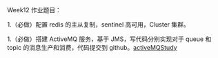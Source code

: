 Week12 作业题目： 

1.（必做）配置 redis 的主从复制，sentinel 高可用，Cluster 集群。  

1.（必做）搭建 ActiveMQ 服务，基于 JMS，写代码分别实现对于 queue 和 topic 的消息生产和消费，代码提交到 github。[activeMQStudy](https://github.com/itemsuper/JAVA-01/tree/main/Week_12/activeMQStudy)



